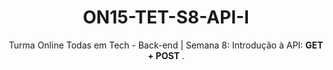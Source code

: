 # <div align = center> ON15-TET-S8-API-I </div>

<div align = "center">
<p>Turma Online Todas em Tech - Back-end | Semana 8: Introdução à API: <b>  GET + POST </b>.
</div>






